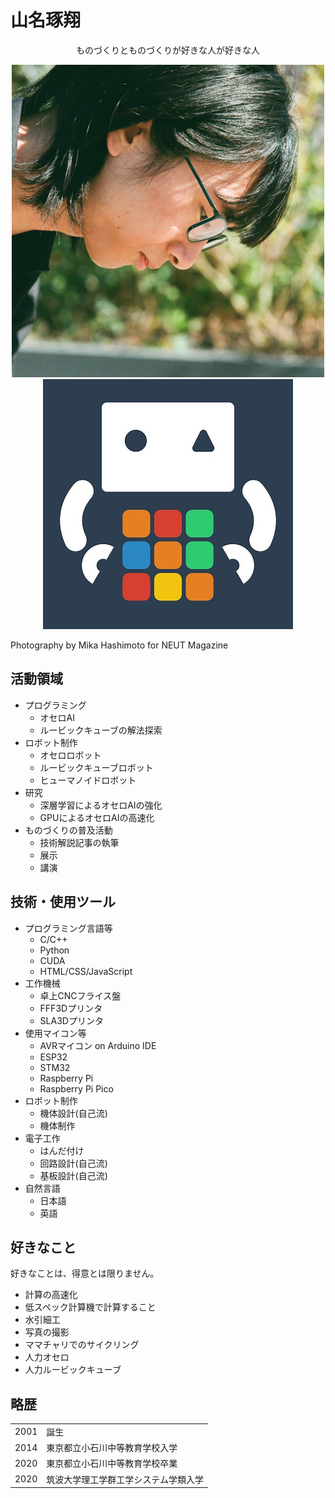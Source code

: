 # 山名琢翔

<div style="text-align:center">ものづくりとものづくりが好きな人が好きな人</div>

<div style="text-align:center">

<img class="pic2" src="img/face.png" alt="山名琢翔"><img class="pic2" src="img/icon.jpg" alt="にゃにゃん">

</div>

Photography by Mika Hashimoto for NEUT Magazine



## 活動領域

<ul>
    <li>プログラミング
        <ul>
            <li>オセロAI</li>
            <li>ルービックキューブの解法探索</li>
        </ul>
    </li>
    <li>ロボット制作
        <ul>
            <li>オセロロボット</li>
            <li>ルービックキューブロボット</li>
            <li>ヒューマノイドロボット</li>
        </ul>
    </li>
  	<li>研究
        <ul>
            <li>深層学習によるオセロAIの強化</li>
            <li>GPUによるオセロAIの高速化</li>
        </ul>
    </li>
    <li>ものづくりの普及活動
        <ul>
            <li>技術解説記事の執筆</li>
            <li>展示</li>
            <li>講演</li>
        </ul>
    </li>
</ul>



## 技術・使用ツール

<ul>
    <li>プログラミング言語等
        <ul>
            <li>C/C++</li>
            <li>Python</li>
            <li>CUDA</li>
            <li>HTML/CSS/JavaScript</li>
        </ul>
    </li>
    <li>工作機械
        <ul>
            <li>卓上CNCフライス盤</li>
            <li>FFF3Dプリンタ</li>
            <li>SLA3Dプリンタ</li>
        </ul>
    </li>
    <li>使用マイコン等
        <ul>
            <li>AVRマイコン on Arduino IDE</li>
            <li>ESP32</li>
            <li>STM32</li>
            <li>Raspberry Pi</li>
            <li>Raspberry Pi Pico</li>
        </ul>
    </li>
    <li>ロボット制作
        <ul>
            <li>機体設計(自己流)</li>
            <li>機体制作</li>
        </ul>
    </li>
    <li>電子工作
        <ul>
            <li>はんだ付け</li>
            <li>回路設計(自己流)</li>
            <li>基板設計(自己流)</li>
        </ul>
    </li>
    <li>自然言語
        <ul>
            <li>日本語</li>
            <li>英語</li>
        </ul>
    </li>
</ul>





## 好きなこと

好きなことは、得意とは限りません。

<ul>
	<li>計算の高速化</li>
    <li>低スペック計算機で計算すること</li>
    <li>水引細工</li>
    <li>写真の撮影</li>
    <li>ママチャリでのサイクリング</li>
    <li>人力オセロ</li>
    <li>人力ルービックキューブ</li>
</ul>




## 略歴

<div class="table_wrapper"><table><tbody>
<tr>
<td>2001</td>
<td>誕生</td>
</tr>
<tr>
<td>2014</td>
<td>東京都立小石川中等教育学校入学</td>
</tr>
<tr>
<td>2020</td>
<td>東京都立小石川中等教育学校卒業</td>
</tr>
<tr>
<td>2020</td>
<td>筑波大学理工学群工学システム学類入学</td>
</tr>
</tbody></table></div>

